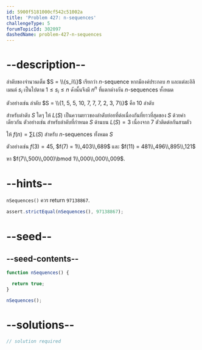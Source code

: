 ```yaml
---
id: 5900f5181000cf542c51002a
title: 'Problem 427: n-sequences'
challengeType: 5
forumTopicId: 302097
dashedName: problem-427-n-sequences
---
```


# --description--

ลำดับของจำนวนเต็ม $S = \\{s_i\\}$ เรียกว่า $n$-sequence หากมีองค์ประกอบ $n$ และแต่ละอิลิเมนต์ $s_i$ เป็นไปตาม $1 ≤ s_i ≤ n$ ดังนั้นจึงมี $n^n$ ที่แตกต่างกัน $n$-sequences ทั้งหมด

ตัวอย่างเช่น ลำดับ $S = \\{1, 5, 5, 10, 7, 7, 7, 2, 3, 7\\}$ คือ 10 ลำดับ

สำหรับลำดับ $S$ ใดๆ ให้ $L(S)$ เป็นความยาวของลำดับย่อยที่ต่อเนื่องกันที่ยาวที่สุดของ $S$ ด้วยค่าเดียวกัน ตัวอย่างเช่น สำหรับลำดับที่กำหนด $S$ ด้านบน $L(S) = 3$ เนื่องจาก 7 ตัวติดต่อกันสามตัว

ให้ $f(n) = \sum L(S)$ สำหรับ $n$-sequences ทั้งหมด $S$

ตัวอย่างเช่น $f(3) = 45$, $f(7) = 1\\,403\\,689$ และ $f(11) = 481\\,496\\,895\\,121$

หา $f(7\\,500\\,000)\bmod 1\\,000\\,000\\,009$.

# --hints--

`nSequences()` ควร return `97138867`.

```js
assert.strictEqual(nSequences(), 97138867);
```

# --seed--

## --seed-contents--

```js
function nSequences() {

  return true;
}

nSequences();
```

# --solutions--

```js
// solution required
```
